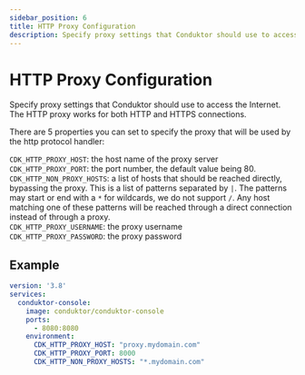 ```yaml
---
sidebar_position: 6
title: HTTP Proxy Configuration
description: Specify proxy settings that Conduktor should use to access the Internet. The HTTP proxy works for both HTTP and HTTPS connections.
---
```


# HTTP Proxy Configuration
Specify proxy settings that Conduktor should use to access the Internet. The HTTP proxy works for both HTTP and HTTPS connections.

There are 5 properties you can set to specify the proxy that will be used by the http protocol handler:

`CDK_HTTP_PROXY_HOST`: the host name of the proxy server  
`CDK_HTTP_PROXY_PORT`: the port number, the default value being 80.  
`CDK_HTTP_NON_PROXY_HOSTS`: a list of hosts that should be reached directly, bypassing the proxy. This is a list of patterns separated by `|`. The patterns may start or end with a `*` for wildcards, we do not support `/`. Any host matching one of these patterns will be reached through a direct connection instead of through a proxy.  
`CDK_HTTP_PROXY_USERNAME`: the proxy username  
`CDK_HTTP_PROXY_PASSWORD`: the proxy password

## Example
```yaml
version: '3.8'
services:
  conduktor-console:
    image: conduktor/conduktor-console
    ports:
      - 8080:8080
    environment:
      CDK_HTTP_PROXY_HOST: "proxy.mydomain.com"
      CDK_HTTP_PROXY_PORT: 8000
      CDK_HTTP_NON_PROXY_HOSTS: "*.mydomain.com"
```
